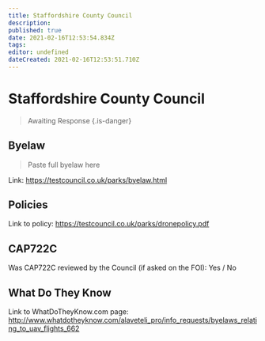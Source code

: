 ```yaml
---
title: Staffordshire County Council
description: 
published: true
date: 2021-02-16T12:53:54.834Z
tags: 
editor: undefined
dateCreated: 2021-02-16T12:53:51.710Z
---
```


# Staffordshire County Council
>  Awaiting Response
> {.is-danger}

## Byelaw
> Paste full byelaw here

Link:
https://testcouncil.co.uk/parks/byelaw.html

## Policies
Link to policy:
https://testcouncil.co.uk/parks/dronepolicy.pdf

## CAP722C

Was CAP722C reviewed by the Council (if asked on the FOI): Yes / No

## What Do They Know

Link to WhatDoTheyKnow.com page:
http://www.whatdotheyknow.com/alaveteli_pro/info_requests/byelaws_relating_to_uav_flights_662


